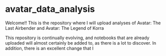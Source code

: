 # avatar_data_analysis
Welcome!! This is the repository where I will upload analyses of Avatar: The Last Airbender and Avatar: The Legend of Korra

This repository is continually evolving, and notebooks that are already uploaded will almost certainly be added to, as there is a lot to discover.
In addition, there is an excellent change that I
